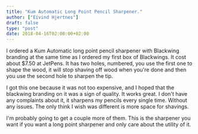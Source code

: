 ```yaml
---
title: "Kum Automatic Long Point Pencil Sharpener."
author: ["Eivind Hjertnes"]
draft: false
type: "post"
date: 2018-04-16T02:00:00+02:00
---
```


I ordered a Kum Automatic long point pencil sharpener with Blackwing
branding at the same time as I ordered my first box of Blackwings. It
cost about $7.50 at JetPens. It has two holes, numbered, you use the
first one to shape the wood, it will stop shaving off wood when you're
done and then you use the second hole to sharpen the tip.

I got this one because it was not too expensive, and I hoped that the
blackwing branding on it was a sign of quality. It works great. I don't
have any complaints about it, it sharpens my pencils every single time.
Without any issues. The only think I wish was different is more space
for shavings.

I'm probably going to get a couple more of them. This is the sharpener
you want if you want a long point sharpener and only care about the
utility of it.
